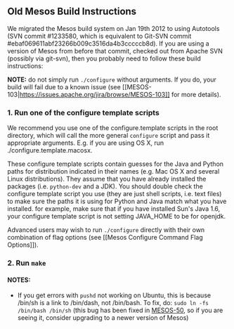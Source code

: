 ## Old Mesos Build Instructions

We migrated the Mesos build system on Jan 19th 2012 to using Autotools (SVN commit #1233580, which is equivalent to Git-SVN commit #ebaf069611abf23266b009c3516da4b3cccccb8d). If you are using a version of Mesos from before that commit, checked out from Apache SVN (possibly via git-svn), then you probably need to follow these build instructions:

**NOTE:** do not simply run `./configure` without arguments. If you do, your build will fail due to a known issue (see [[MESOS-103|https://issues.apache.org/jira/browse/MESOS-103]] for more details).

### 1. Run one of the configure template scripts

We recommend you use one of the configure.template scripts in the root directory, which will call the more general `configure` script and pass it appropriate arguments. E.g. if you are using OS X, run ./configure.template.macosx.

These configure template scripts contain guesses for the Java and Python paths for distribution indicated in their names (e.g. Mac OS X and several Linux distributions). They assume that you have already installed the packages (i.e. `python-dev` and a JDK). You should double check the configure template script you use (they are just shell scripts, i.e. text files) to make sure the paths it is using for Python and Java match what you have installed. for example, make sure that if you have installed Sun's Java 1.6, your configure template script is not setting JAVA_HOME to be for openjdk.

Advanced users may wish to run `./configure` directly with their own combination of flag options (see [[Mesos Configure Command Flag Options]]).

### 2. Run `make`

#### NOTES:
* If you get errors with `pushd` not working on Ubuntu, this is because /bin/sh is a link to /bin/dash, not /bin/bash. To fix, do: `sudo ln -fs /bin/bash /bin/sh` (this bug has been fixed in [MESOS-50](https://issues.apache.org/jira/browse/MESOS-50), so if you are seeing it, consider upgrading to a newer version of Mesos)